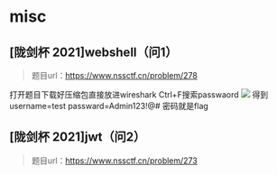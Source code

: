 # misc
## [陇剑杯 2021]webshell（问1）
>题目url：https://www.nssctf.cn/problem/278

打开题目下载好压缩包直接放进wireshark
Ctrl+F搜索passwaord
![](@attachment/Clipboard_2025-09-16-19-23-07.png)
得到username=test
    passward=Admin123!@#
密码就是flag
## [陇剑杯 2021]jwt（问2）
>题目url：https://www.nssctf.cn/problem/273
